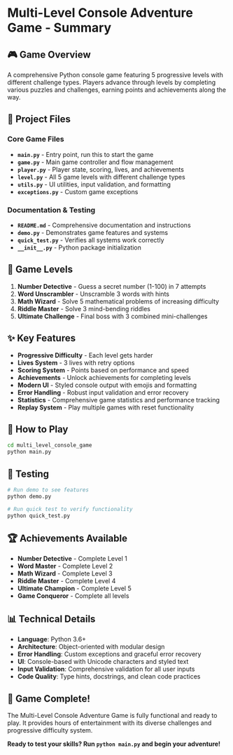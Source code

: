 # Multi-Level Console Adventure Game - Summary

## 🎮 Game Overview

A comprehensive Python console game featuring 5 progressive levels with different challenge types. Players advance through levels by completing various puzzles and challenges, earning points and achievements along the way.

## 📁 Project Files

### Core Game Files
- **`main.py`** - Entry point, run this to start the game
- **`game.py`** - Main game controller and flow management
- **`player.py`** - Player state, scoring, lives, and achievements
- **`level.py`** - All 5 game levels with different challenge types
- **`utils.py`** - UI utilities, input validation, and formatting
- **`exceptions.py`** - Custom game exceptions

### Documentation & Testing
- **`README.md`** - Comprehensive documentation and instructions
- **`demo.py`** - Demonstrates game features and systems
- **`quick_test.py`** - Verifies all systems work correctly
- **`__init__.py`** - Python package initialization

## 🎯 Game Levels

1. **Number Detective** - Guess a secret number (1-100) in 7 attempts
2. **Word Unscrambler** - Unscramble 3 words with hints
3. **Math Wizard** - Solve 5 mathematical problems of increasing difficulty
4. **Riddle Master** - Solve 3 mind-bending riddles
5. **Ultimate Challenge** - Final boss with 3 combined mini-challenges

## ✨ Key Features

- **Progressive Difficulty** - Each level gets harder
- **Lives System** - 3 lives with retry options
- **Scoring System** - Points based on performance and speed
- **Achievements** - Unlock achievements for completing levels
- **Modern UI** - Styled console output with emojis and formatting
- **Error Handling** - Robust input validation and error recovery
- **Statistics** - Comprehensive game statistics and performance tracking
- **Replay System** - Play multiple games with reset functionality

## 🚀 How to Play

```bash
cd multi_level_console_game
python main.py
```

## 🧪 Testing

```bash
# Run demo to see features
python demo.py

# Run quick test to verify functionality
python quick_test.py
```

## 🏆 Achievements Available

- **Number Detective** - Complete Level 1
- **Word Master** - Complete Level 2  
- **Math Wizard** - Complete Level 3
- **Riddle Master** - Complete Level 4
- **Ultimate Champion** - Complete Level 5
- **Game Conqueror** - Complete all levels

## 📊 Technical Details

- **Language**: Python 3.6+
- **Architecture**: Object-oriented with modular design
- **Error Handling**: Custom exceptions and graceful error recovery
- **UI**: Console-based with Unicode characters and styled text
- **Input Validation**: Comprehensive validation for all user inputs
- **Code Quality**: Type hints, docstrings, and clean code practices

## 🎉 Game Complete!

The Multi-Level Console Adventure Game is fully functional and ready to play. It provides hours of entertainment with its diverse challenges and progressive difficulty system.

**Ready to test your skills? Run `python main.py` and begin your adventure!**

